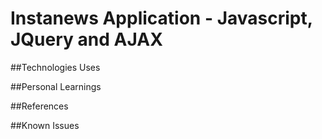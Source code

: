 # Instanews Application - Javascript, JQuery and AJAX 

##Technologies Uses

##Personal Learnings

##References

##Known Issues